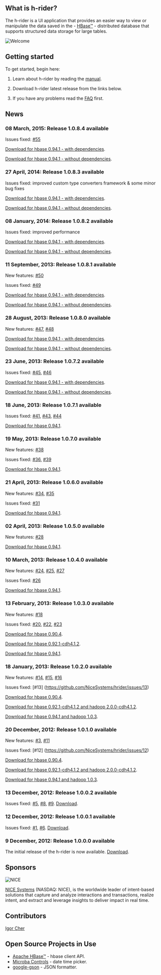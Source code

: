 ## What is h-rider?
The h-rider is a UI application that provides an easier way to view or manipulate the data saved in the - [HBase™](http://hbase.apache.org/) - distributed database that supports structured data storage for large tables.

![Welcome](https://raw.github.com/NiceSystems/hrider/master/documentation/images/welcome.png)

## Getting started
To get started, begin here:

1. Learn about h-rider by reading the [manual](https://github.com/NiceSystems/hrider/wiki/Manual).

2. Download h-rider latest release from the links below.

3. If you have any problems read the [FAQ](https://github.com/NiceSystems/hrider/wiki/FAQ) first.

## News
### 08 March, 2015: Release 1.0.8.4 available
Issues fixed: [#55](https://github.com/NiceSystems/hrider/issues/55)

[Download for hbase 0.94.1 - with dependencies](http://bit.ly/1GeG3sl).

[Download for hbase 0.94.1 - without dependencies](http://bit.ly/1DYh22p).

### 27 April, 2014: Release 1.0.8.3 available
Issues fixed: improved custom type converters framework & some minor bug fixes

[Download for hbase 0.94.1 - with dependencies](http://bit.ly/PGNNyI).

[Download for hbase 0.94.1 - without dependencies](http://bit.ly/1ruwSMc).
### 08 January, 2014: Release 1.0.8.2 available
Issues fixed: improved performance

[Download for hbase 0.94.1 - with dependencies](http://bit.ly/1dU6Iid).

[Download for hbase 0.94.1 - without dependencies](http://bit.ly/1a0vxrq).
### 11 September, 2013: Release 1.0.8.1 available
New features: [#50](https://github.com/NiceSystems/hrider/issues/50)

Issues fixed: [#49](https://github.com/NiceSystems/hrider/issues/49)

[Download for hbase 0.94.1 - with dependencies](http://bit.ly/17YmYYz).

[Download for hbase 0.94.1 - without dependencies](http://bit.ly/15Qdm24).
### 28 August, 2013: Release 1.0.8.0 available
New features: [#47](https://github.com/NiceSystems/hrider/issues/47), [#48](https://github.com/NiceSystems/hrider/issues/48)

[Download for hbase 0.94.1 - with dependencies](http://bit.ly/15g13BO).

[Download for hbase 0.94.1 - without dependencies](http://bit.ly/15vPwMg).
### 23 June, 2013: Release 1.0.7.2 available
Issues fixed: [#45](https://github.com/NiceSystems/hrider/issues/45), [#46](https://github.com/NiceSystems/hrider/issues/46)

[Download for hbase 0.94.1 - with dependencies](http://bit.ly/14R3Pdv).

[Download for hbase 0.94.1 - without dependencies](http://bit.ly/1a3YF1A).
### 18 June, 2013: Release 1.0.7.1 available
Issues fixed: [#41](https://github.com/NiceSystems/hrider/issues/41), [#43](https://github.com/NiceSystems/hrider/issues/43), [#44](https://github.com/NiceSystems/hrider/issues/44)

[Download for hbase 0.94.1](http://bit.ly/11Iesdr).
### 19 May, 2013: Release 1.0.7.0 available
New features: [#38](https://github.com/NiceSystems/hrider/issues/38)

Issues fixed: [#36](https://github.com/NiceSystems/hrider/issues/36), [#39](https://github.com/NiceSystems/hrider/issues/39)

[Download for hbase 0.94.1](http://bit.ly/19PgWvd).
### 21 April, 2013: Release 1.0.6.0 available
New features: [#34](https://github.com/NiceSystems/hrider/issues/34), [#35](https://github.com/NiceSystems/hrider/issues/35)

Issues fixed: [#31](https://github.com/NiceSystems/hrider/issues/31)

[Download for hbase 0.94.1](http://bit.ly/15uOEbu).
### 02 April, 2013: Release 1.0.5.0 available
New features: [#28](https://github.com/NiceSystems/hrider/issues/28)

[Download for hbase 0.94.1](http://bit.ly/Ysi9ae).
### 10 March, 2013: Release 1.0.4.0 available
New features: [#24](https://github.com/NiceSystems/hrider/issues/24), [#25](https://github.com/NiceSystems/hrider/issues/25), [#27](https://github.com/NiceSystems/hrider/issues/27)

Issues fixed: [#26](https://github.com/NiceSystems/hrider/issues/26)

[Download for hbase 0.94.1](http://bit.ly/12F30pH).
### 13 February, 2013: Release 1.0.3.0 available
New features: [#18](https://github.com/NiceSystems/hrider/issues/18)

Issues fixed: [#20](https://github.com/NiceSystems/hrider/issues/20), [#22](https://github.com/NiceSystems/hrider/issues/22), [#23](https://github.com/NiceSystems/hrider/issues/23)

[Download for hbase 0.90.4](http://bit.ly/XzRp6f).

[Download for hbase 0.92.1-cdh4.1.2](http://bit.ly/YcWf7w).

[Download for hbase 0.94.1](http://bit.ly/XKvHL3).
### 18 January, 2013: Release 1.0.2.0 available
New features: [#14](https://github.com/NiceSystems/hrider/issues/14), [#15](https://github.com/NiceSystems/hrider/issues/15), [#16](https://github.com/NiceSystems/hrider/issues/16)

Issues fixed: [#13] (https://github.com/NiceSystems/hrider/issues/13)

[Download for hbase 0.90.4](http://bit.ly/WbP9j7).

[Download for hbase 0.92.1-cdh4.1.2 and hadoop 2.0.0-cdh4.1.2](http://bit.ly/13Jmqr8).

[Download for hbase 0.94.1 and hadoop 1.0.3](http://bit.ly/Uynjhm).
### 20 December, 2012: Release 1.0.1.0 available
New features: [#3](https://github.com/NiceSystems/hrider/issues/3), [#11](https://github.com/NiceSystems/hrider/issues/11)

Issues fixed: [#12] (https://github.com/NiceSystems/hrider/issues/12)

[Download for hbase 0.90.4](http://bit.ly/R6IOGI).

[Download for hbase 0.92.1-cdh4.1.2 and hadoop 2.0.0-cdh4.1.2](http://bit.ly/U0k28k).

[Download for hbase 0.94.1 and hadoop 1.0.3](http://bit.ly/UTaMEc).
### 13 December, 2012: Release 1.0.0.2 available
Issues fixed: [#5](https://github.com/NiceSystems/hrider/issues/5), [#8](https://github.com/NiceSystems/hrider/issues/8), [#9](https://github.com/NiceSystems/hrider/issues/9). [Download](http://bit.ly/SgSr7j). 
### 12 December, 2012: Release 1.0.0.1 available
Issues fixed: [#1](https://github.com/NiceSystems/hrider/issues/1), [#6](https://github.com/NiceSystems/hrider/issues/6). [Download](http://bit.ly/VZt4Iz). 
### 9 December, 2012: Release 1.0.0.0 available
The initial release of the h-rider is now available. [Download](https://github.com/downloads/NiceSystems/hrider/h-rider-1.0.0.0.jar).
## Sponsors
![NICE](http://www.nice.com/sites/all/themes/nice/logo.png) 

[NICE Systems](http://www.nice.com/) (NASDAQ: NICE), is the worldwide leader of intent-based solutions that capture and analyze interactions and transactions, realize intent, and extract and leverage insights to deliver impact in real time.
## Contributors
[Igor Cher](http://www.linkedin.com/profile/view?id=16747505&trk=tab_pro)
## Open Source Projects in Use
  * [Apache HBase™](http://hbase.apache.org/) - hbase client API.
  * [Microba Controls](http://microba.sourceforge.net/) - date time picker.
  * [google-gson](http://code.google.com/p/google-gson/) - JSON formatter.
